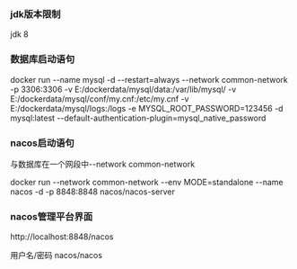 


### jdk版本限制
jdk 8


### 数据库启动语句
docker run --name mysql -d --restart=always --network common-network -p 3306:3306 -v E:/dockerdata/mysql/data:/var/lib/mysql/ -v E:/dockerdata/mysql/conf/my.cnf:/etc/my.cnf -v E:/dockerdata/mysql/logs:/logs -e MYSQL_ROOT_PASSWORD=123456 -d mysql:latest --default-authentication-plugin=mysql_native_password  


### nacos启动语句
与数据库在一个网段中--network common-network

docker run --network common-network --env MODE=standalone --name nacos -d -p 8848:8848 nacos/nacos-server

### nacos管理平台界面
http://localhost:8848/nacos

用户名/密码 nacos/nacos
